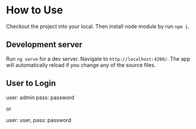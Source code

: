 # How to Use

Checkout the project into your local. Then install node module by run `npm i`.

## Development server

Run `ng serve` for a dev server. Navigate to `http://localhost:4200/`. The app will automatically reload if you change any of the source files.

## User to Login
user: admin
pass: password

or 

user: user,
pass: password
